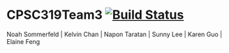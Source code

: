 # CPSC319Team3 [![Build Status](https://travis-ci.com/napon/CPSC319Team3.svg?token=exuRftZEzMFsNKQjHtLJ&branch=master)](https://travis-ci.com/napon/CPSC319Team3)
Noah Sommerfeld | Kelvin Chan | Napon Taratan | Sunny Lee | Karen Guo | Elaine Feng
